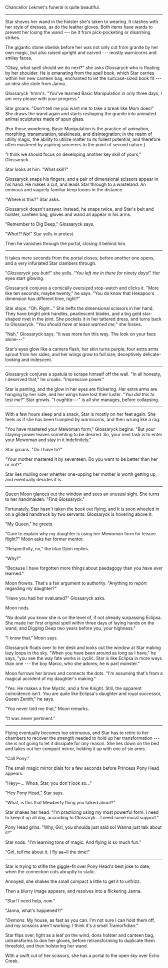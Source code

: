 Chancellor Lekmet's funeral is quite beautiful.

----

Star shoves her wand in the holster she's taken to wearing. It clashes with her
style of dresses, as do the leather gloves. Both items have wards to prevent her
losing the wand --- be it from pick-pocketing or disarming strikes.

The gigantic stone obelisk before her was not only cut from granite by her own
magic, but also raised upright and carved --- mostly warnicorns and smiley faces.

"Okay, what spell should we do next?" she asks Glossaryck who is floating by
her shoulder. He is emanating from the spell book, which Star carries
within her new canteen bag, enchanted to let the suitcase-sized book
fit --- an idea she stole from Janna.

Glossaryck 'hmm's. "You've learned Basic Manipulation in only three days,
I am very please with your progress."

Star groans. "Don't tell me you want me to take a break like Mom does!"
She draws the wand again and starts reshaping the granite into animated
animal sculptures made of spun glass.

(For those wondering, Basic Manipulation is the practice of animation,
morphing, transmutation, telekinesis, and disintegration; in the realm
of utility magic, the ability to utilize matter to its fullest potential,
and therefore often mastered by aspiring sorcerers to the point of second nature.)

"I think we should focus on developing another key skill of yours," Glossaryck.

Star looks at him. "What skill?"

Glossaryck snaps his fingers, and a pair of dimensional scissors appear in his
hand. He makes a cut, and leads Star through to a wasteland. An ominous and vaguely
familiar keep looms in the distance.

"Where is this?" Star asks.

Glossaryck doesn't answer. Instead, he snaps twice, and Star's belt and holster,
canteen bag, gloves and wand all appear in his arms.

"Remember to Dig Deep," Glossaryck says.

"_What?! No!_" Star yells in protest.

Then he vanishes through the portal, closing it behind him.

----

It takes mere seconds from the portal closes, before another one opens, and
a very infuriated Star clambers through.

"_Glossaryck you butt!_" she yells. "_You left me in there for_ ninety _days!_"
Her eyes start glowing.

Glossaryck conjures a comically oversized stop-watch and clicks it. "More like
ten seconds, maybe twenty," he says. "You do know that Hekapoo's dimension has
different time, right?"

Star stops. "Oh. Right..." She hefts the dimensional scissors in her hand. They have
bright pink handles, pearlescent blades, and a big gold star-shaped rivet in the joint.
She pockets it in her tattered dress, and turns back to Glossaryck. "_You should have
at lease warned me,_" she hisses.

"Nah," Glossaryck says. "It was more fun this way. The look on your face alone---"

Star's eyes glow like a camera flash, her skin turns purple,
four extra arms sprout from her sides, and her wings grow to full size; deceptively
delicate-looking and iridescent.

----

Glossaryck conjures a spatula to scrape himself off the wall. "In all honesty, I deserved
that," he croaks. "Impressive power."

Star is panting, and the glow in her eyes are flickering. Her extra arms are hanging by
her side, and her wings have lost their luster. "_You did this to_ test _me?_" Star growls.
"_I oughtta---_" is all she manages, before collapsing.

----

With a few hours sleep and a snack, Star is mostly on her feet again. She feels
as if she has been trampled by warnicorns, and then wrung like a rag.

"You have mastered your Mewoman form," Glossaryck begins. "But your staying-power
leaves somehting to be desired. So, your next task is to enter your Mewoman and
stay in it indefinitely."

Star groans. "Do I have to?"

"Your mother mastered it by seventeen. Do you want to be better than her or not?"

Star lies mulling over whether one-upping her mother is worth getting up, and eventually
decides it is.

----

Queen Moon glances out the window and sees an unusual sight. She turns to her
handmaiden. "Find Glossaryck."

Fortunately, Star hasn't taken the book out flying, and it is soon wheeled in
on a gilded handtruck by two servants. Glossaryck is hovering above it.

"My Queen," he greets.

"Care to explain why my daughter is using her Mewoman form for leisure flight?" Moon asks
her former mentor.

"Respectfully, no," the blue Djinn replies.

"Why?"

"Because I have forgotten more things about paedagogy than you have ever learned."

Moon frowns. That's a fair argument to authority. "Anything to report regarding my
daughter?"

"Have you had her evaluated?" Glossaryck asks.

Moon nods.

"No doubt you know she is on the level of, if not already surpassing Eclipsa. She
made her first original spell within three days of laying hands on the wand, and
Digging Deep two years before you, your highness."

"I know that," Moon says.

Glossaryck floats over to her desk and looks out the window at Star making lazy loops
in the sky. "When you have been around as long as I have," he says, "you see the way fate
works is cyclic. Star is like Eclipsa in more ways than one --- the boy Marco,
who she adores; he is part monster."

Moon furrows her brows and connects the dots. "I'm assuming that's from a magical accident of my daughter's
making."

"Yes. He makes a fine Mystic, and a fine Knight. Still, the apparent coincidence isn't. You are quite like
Eclipsa's daughter and royal successor, Queen Zenith," he says.

"You never told me that," Moon remarks.

"It was never pertinent."

----

Flying eventually becomes too strenuous, and Star has to retire to her chambers to recover
the strength needed to hold up her transformation --- she is not going to let it dissipate for
_any_ reason. She lies down on the bed and takes out her compact mirror, holding it up with one
of six arms.

"Call Pony."

The small magic mirror dials for a few seconds before Princess Pony Head appears.

"Heyy~... Whoa, Star, you don't look so..."

"Hey Pony Head," Star says.

"What, is this that Mewberty thing you talked about?"

Star shakes her head. "I'm practicing using my most powerful form. I need to keep it up all day,
according to Glossaryk... I need some moral support."

Pony Head grins. "Why, Girl, you shoulda just said so! Wanna just talk about it?"

Star nods. "I'm learning tons of magic. And flying is so much fun."

"Girl, tell me about it. I fly aa~ll the time!"

----

Star is trying to stifle the giggle-fit over Pony Head's best joke to date,
when the connection cuts abruptly to static.

Annoyed, she shakes the small compact a little to get it to unfrizz.

Then a blurry image appears, and resolves into a flickering Janna.

"Star! I need help, _now._"

"Janna, what's happened?!"

"_Demons._ My house, as fast as you can. I'm not sure I can hold them off, and my
scissors aren't working. I think it's a small Tramorfidian."

Star flips over, light as a leaf on the wind, dons holster and canteen bag,
untransforms to don her gloves, before retransforming to duplicate them threefold,
and then holstering her wand.

With a swift cut of her scissors, she has a portal to the open sky over 
Echo Creek. 
